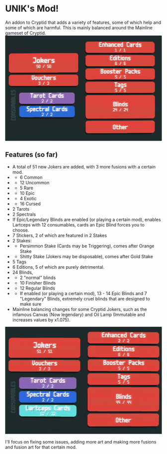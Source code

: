 # UNIK's Mod!
An addon to Cryptid that adds a variety of features, some of which help and some of which are harmful.
This is mainly balanced around the Mainline gameset of Cryptid.
![50 Jokers, 1 enhanced, 3 vouchers, 6 editions, 5 boosters, 5 tags, 24 blinds 2 tarots, 2 spectrals and other stickers](image.png)
## Features (so far)
- A total of 51 new Jokers are added, with 3 more fusions with a certain mod.
- - 6 Common
- - 12 Uncommon
- - 5 Rare
- - 10 Epic
- - 4 Exotic
- - 16 Cursed
- 2 Tarots
- 2 Spectrals
- If Epic/Legendary Blinds are enabled (or playing a certain mod), enables Lartceps with 12 consumables, cards an Epic Blind forces you to choose.
- 7 Stickers, 2 of which are featured in 2 Stakes
- 2 Stakes:
- - Persimmon Stake (Cards may be Triggering), comes after Orange Stake
- - Shitty Stake (Jokers may be disposable), comes after Gold Stake
- 5 Tags
- 6 Editions, 5 of which are purely detrimental.
- 24 Blinds, 
- - 2 "normal" blinds
- - 10 Finisher Blinds
- - 12 Regular Blinds
- - If enabled (or playing a certain mod), 13 - 14 Epic Blinds and 7 "Legendary" Blinds, extremely cruel blinds that are designed to make sure 
- Mainline balancing changes for some Cryptid Jokers, such as the infamous Canvas (Now legendary) and Oil Lamp (Immutable and increases values by x1.075).

![Above but with Epic/Legendary blinds enabled](image-1.png)

I'll focus on fixing some issues, adding more art and making more fusions and fusion art for that certain mod.
